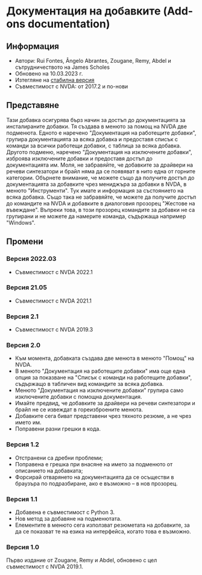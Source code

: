 # Документация на добавките (Add-ons documentation) #

## Информация ##
* Автори: Rui Fontes, Ângelo Abrantes, Zougane, Remy, Abdel и сътрудничеството на James Scholes
* Обновено на 10.03.2023 г.
* Изтегляне на [стабилна версия][1]
* Съвместимост с NVDA: от 2017.2 и по-нови


## Представяне ##
Тази добавка осигурява бърз начин за достъп до документацията за инсталираните добавки. Тя създава в менюто за помощ на NVDA две подменюта. Едното е наречено \"Документация на работещите добавки\", групира документацията за всяка добавка и предоставя списък с команди за всички работещи добавки, с таблица за всяка добавка. Другото подменю, наречено \"Документация на изключените добавки\", изброява изключените добавки и предоставя достъп до документацията им. Моля, не забравяйте, че добавките за драйвери на речеви синтезатори и брайл няма да се появяват в нито една от горните категории. Обърнете внимание, че можете също да получите достъп до документацията за добавките чрез мениджъра за добавки в NVDA, в менюто \"Инструменти\". Тук имате и информация за състоянието на всяка добавка. Също така не забравяйте, че можете да получите достъп до командите на NVDA и добавките в диалоговия прозорец \"Жестове на въвеждане\". Въпреки това, в този прозорец командите за добавки не са групирани и не можете да намерите команда, съдържаща например \"Windows\".


## Промени ##


### Версия 2022.03 ###
* Съвместимост с NVDA 2022.1

### Версия 21.05 ###
* Съвместимост с NVDA 2021.1

### Версия 2.1 ###
* Съвместимост с NVDA 2019.3

### Версия 2.0 ###
* Към момента, добавката създава две менюта в менюто \"Помощ\" на NVDA.
* В менюто \"Документация на работещите добавки\" има още една опция за показване на \"Списък с команди на работещите добавки\", съдържащо в табличен вид командите за всяка добавка.
* Менюто \"Документация на изключените добавки\" групира само изключените добавки с помощна документация.
* Имайте предвид, че добавките за драйвери на речеви синтезатори и брайл не се извеждат в гореизброените менюта.
* Добавките сега биват представени чрез тяхното резюме, а не чрез името им.
* Поправени разни грешки в кода.

### Версия 1.2 ###
* Отстранени са дребни проблеми;
* Поправена е грешка при внасяне на името за подменюто от описанието на добавката;
* Форсирай отварянето на документацията да се осъществи в браузъра по подразбиране, ако е възможно – в нов прозорец.

### Версия 1.1 ###
* Добавена е съвместимост с Python 3.
* Нов метод за добавяне на подменютата.
* Елементите в менюто сега използват резюметата на добавките, за да се показват те на езика на интерфейса, когато това е възможно.

### Версия 1.0 ###
Първо издание от Zougane, Remy и Abdel, обновено с цел съвместимост с NVDA 2019.1.


[1]: https://github.com/ruifontes/addonsHelp/releases/download/2023.03.10/addonsHelp-2023.03.10.nvda-addon
